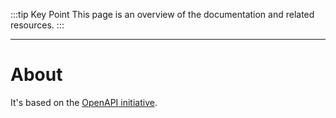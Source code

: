 :::tip Key Point
This page is an overview of the documentation and related resources.
:::

---

# About

<TeaserBox msg="Not work" />

It's based on the [OpenAPI initiative](https://www.openapis.org/ "Link to OAS initiative").
